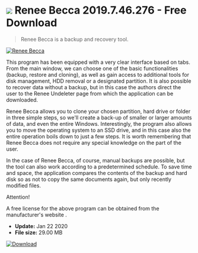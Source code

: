 # ![](https://cdn.softexe.net/static/icon/8/renee-becca-9223.png) Renee Becca 2019.7.46.276 - Free Download

> Renee Becca is a backup and recovery tool.

[![Renee Becca](https://gallery.dpcdn.pl/imgc/Tools/85357/g_-_420x350_1.5_-_x5af4abdc-052c-4ca3-bf58-65d7a6c5fb8a.jpg)](https://softexe.net/win/disks-files/data-recovery/renee-becca:abbc.html)

This program has been equipped with a very clear interface based on tabs. From the main window, we can choose one of the basic functionalities (backup, restore and cloning), as well as gain access to additional tools for disk management, HDD removal or a designated partition. It is also possible to recover data without a backup, but in this case the authors direct the user to the Renee Undeleter page from which the application can be downloaded.
 
 Renee Becca allows you to clone your chosen partition, hard drive or folder in three simple steps, so we'll create a back-up of smaller or larger amounts of data, and even the entire Windows. Interestingly, the program also allows you to move the operating system to an SSD drive, and in this case also the entire operation boils down to just a few steps. It is worth remembering that Renee Becca does not require any special knowledge on the part of the user.
 
 In the case of Renee Becca, of course, manual backups are possible, but the tool can also work according to a predetermined schedule. To save time and space, the application compares the contents of the backup and hard disk so as not to copy the same documents again, but only recently modified files.
 
 Attention!
 
 A free license for the above program can be obtained from the manufacturer's website .


- **Update:** Jan 22 2020
- **File size:** 29.00 MB

[![Download](https://cdn.softexe.net/static/img/download.png)](https://softexe.net/win/disks-files/data-recovery/renee-becca:abbc.html)

